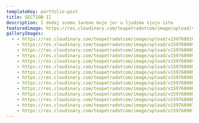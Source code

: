 ```yaml
---
templateKey: portfolio-post
title: SECTION II
description: I dodaj svemu šarene boje jer u ljudima sjaju iste
featuredimage: https://res.cloudinary.com/teapetradotcom/image/upload/v1597689081/Portfolio/Lifestyle%20-%20Section%201/290864_4435012639849_1014626067_o_uwvs53.jpg
galleryImages:
  - - https://res.cloudinary.com/teapetradotcom/image/upload/v1597689102/Portfolio/Lifestyle%20-%20Section%201/884450_10202810092799796_1127854735_o_dlscqg.jpg
    - https://res.cloudinary.com/teapetradotcom/image/upload/v1597689098/Portfolio/Lifestyle%20-%20Section%201/255849_4489485281631_1058795050_o_yuthr9.jpg
    - https://res.cloudinary.com/teapetradotcom/image/upload/v1597689097/Portfolio/Lifestyle%20-%20Section%201/257900_4441087191709_814258737_o_fin2qy.jpg
    - https://res.cloudinary.com/teapetradotcom/image/upload/v1597689097/Portfolio/Lifestyle%20-%20Section%201/622392_4439975123908_1328317562_o_gwfkt5.jpg
    - https://res.cloudinary.com/teapetradotcom/image/upload/v1597689096/Portfolio/Lifestyle%20-%20Section%201/10491216_10204277764290666_7262365482131236889_n_oaeijd.jpg
    - https://res.cloudinary.com/teapetradotcom/image/upload/v1597689095/Portfolio/Lifestyle%20-%20Section%201/259586_4427524332646_1026770653_o_zfy4bd.jpg
    - https://res.cloudinary.com/teapetradotcom/image/upload/v1597689092/Portfolio/Lifestyle%20-%20Section%201/1381478_10202202437928804_1450722199_n_wffvl6.jpg
    - https://res.cloudinary.com/teapetradotcom/image/upload/v1597689089/Portfolio/Lifestyle%20-%20Section%201/705347_4939227724911_1330504855_o_dmmq1c.jpg
    - https://res.cloudinary.com/teapetradotcom/image/upload/v1597689085/Portfolio/Lifestyle%20-%20Section%201/422221_4462092636832_409466814_n_i8aduy.jpg
    - https://res.cloudinary.com/teapetradotcom/image/upload/v1597689082/Portfolio/Lifestyle%20-%20Section%201/552534_4694156878293_1907370750_n_okipkr.jpg
    - https://res.cloudinary.com/teapetradotcom/image/upload/v1597689081/Portfolio/Lifestyle%20-%20Section%201/290864_4435012639849_1014626067_o_uwvs53.jpg
    - https://res.cloudinary.com/teapetradotcom/image/upload/v1597689080/Portfolio/Lifestyle%20-%20Section%201/202795_4430954058387_1041482563_o_xkemcj.jpg
    - https://res.cloudinary.com/teapetradotcom/image/upload/v1597689079/Portfolio/Lifestyle%20-%20Section%201/405235_4458740473030_1807437527_n_hgckge.jpg
    - https://res.cloudinary.com/teapetradotcom/image/upload/v1597689076/Portfolio/Lifestyle%20-%20Section%201/217852_4430647810731_1895963797_n_wiris9.jpg
---
```

